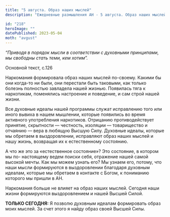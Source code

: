 ```yaml
---
title: "5 августа. Образ наших мыслей"
description: "Ежедневные размышления АН - 5 августа. Образ наших мыслей"

id: "218"
heroImage: ""
datePublished: 2023-05-04
moth: "avgust"
---
```


_“Приводя в порядок мысли в соответствии с духовными принципами, мы свободны
стать теми, кем хотим”._

Основной текст, с.126

Наркомания формировала образ наших мыслей по-своему. Какими бы они когда-то ни
были, они перестали быть таковыми, как только болезнь полностью завладела
нашей жизнью. Появилась тяга к наркотикам, поменялись настроение и поведение,
и сам строй нашей жизни.

Все духовные идеалы нашей программы служат исправлению того или иного вывиха в
нашем мышлении, которые появились во время активного употребления наркотиков.
Отрицанию противодействует принятие, скрытности — честность, изоляции —
товарищество и отчаянию — вера в любящую Высшую Силу. Духовные идеалы, которые
мы обретаем в выздоровлении, исправляют образ наших мыслей и нашу жизнь,
возвращая их к естественному состоянию.

А что же это за «естественное состояние»? Это состояние, в котором мы по-
настоящему ведем поиски себя, отражение нашей самой высокой мечты. Как мы
можем узнать его? Мы узнаем его, потому, что наши мысли формируются в
выздоровлении благодаря духовным идеалам, которые мы обретаем в контакте с
Богом, к пониманию которого мы пришли в АН.

Наркомания больше не влияет на образ наших мыслей. Сегодня наши жизни
формируются выздоровлением и нашей Высшей Силой.

**ТОЛЬКО СЕГОДНЯ:** Я позволю духовным идеалам формировать образ моих мыслей.
За счет этого я найду образ своей Высшей Силы.
